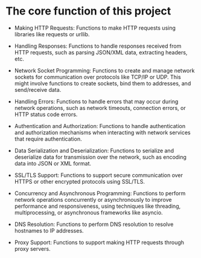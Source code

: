 # The core function of this project

* Making HTTP Requests: Functions to make HTTP requests using libraries like requests or urllib.

* Handling Responses: Functions to handle responses received from HTTP requests, such as parsing JSON/XML data, extracting headers, etc.

* Network Socket Programming: Functions to create and manage network sockets for communication over protocols like TCP/IP or UDP. This might involve functions to create sockets, bind them to addresses, and send/receive data.

* Handling Errors: Functions to handle errors that may occur during network operations, such as network timeouts, connection errors, or HTTP status code errors.

* Authentication and Authorization: Functions to handle authentication and authorization mechanisms when interacting with network services that require authentication.

* Data Serialization and Deserialization: Functions to serialize and deserialize data for transmission over the network, such as encoding data into JSON or XML format.

* SSL/TLS Support: Functions to support secure communication over HTTPS or other encrypted protocols using SSL/TLS.

* Concurrency and Asynchronous Programming: Functions to perform network operations concurrently or asynchronously to improve performance and responsiveness, using techniques like threading, multiprocessing, or asynchronous frameworks like asyncio.

* DNS Resolution: Functions to perform DNS resolution to resolve hostnames to IP addresses.

* Proxy Support: Functions to support making HTTP requests through proxy servers.
